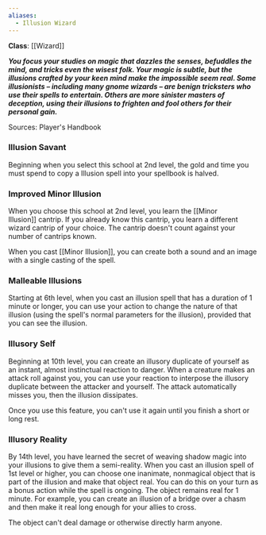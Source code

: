 ```yaml
---
aliases:
  - Illusion Wizard
---
```

**Class**: [[Wizard]] 

**_You focus your studies on magic that dazzles the senses, befuddles the mind, and tricks even the wisest folk. Your magic is subtle, but the illusions crafted by your keen mind make the impossible seem real. Some illusionists – including many gnome wizards – are benign tricksters who use their spells to entertain. Others are more sinister masters of deception, using their illusions to frighten and fool others for their personal gain._**

Sources: Player's Handbook

### Illusion Savant

Beginning when you select this school at 2nd level, the gold and time you must spend to copy a Illusion spell into your spellbook is halved.

### Improved Minor Illusion

When you choose this school at 2nd level, you learn the [[Minor Illusion]] cantrip. If you already know this cantrip, you learn a different wizard cantrip of your choice. The cantrip doesn't count against your number of cantrips known.

When you cast [[Minor Illusion]], you can create both a sound and an image with a single casting of the spell.

### Malleable Illusions

Starting at 6th level, when you cast an illusion spell that has a duration of 1 minute or longer, you can use your action to change the nature of that illusion (using the spell's normal parameters for the illusion), provided that you can see the illusion.

### Illusory Self

Beginning at 10th level, you can create an illusory duplicate of yourself as an instant, almost instinctual reaction to danger. When a creature makes an attack roll against you, you can use your reaction to interpose the illusory duplicate between the attacker and yourself. The attack automatically misses you, then the illusion dissipates.

Once you use this feature, you can't use it again until you finish a short or long rest.

### Illusory Reality

By 14th level, you have learned the secret of weaving shadow magic into your illusions to give them a semi-reality. When you cast an illusion spell of 1st level or higher, you can choose one inanimate, nonmagical object that is part of the illusion and make that object real. You can do this on your turn as a bonus action while the spell is ongoing. The object remains real for 1 minute. For example, you can create an illusion of a bridge over a chasm and then make it real long enough for your allies to cross.

The object can't deal damage or otherwise directly harm anyone.